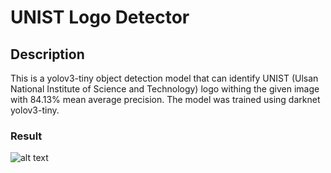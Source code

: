 # UNIST Logo Detector

## Description
This is a yolov3-tiny object detection model that can identify UNIST (Ulsan National Institute of Science and Technology) logo withing the given image with 84.13% mean average precision. The model was trained using darknet yolov3-tiny. 
### Result
![alt text](https://github.com/cs20162004/UNIST_detector/tree/main/images/output1.jpg?raw=true)
